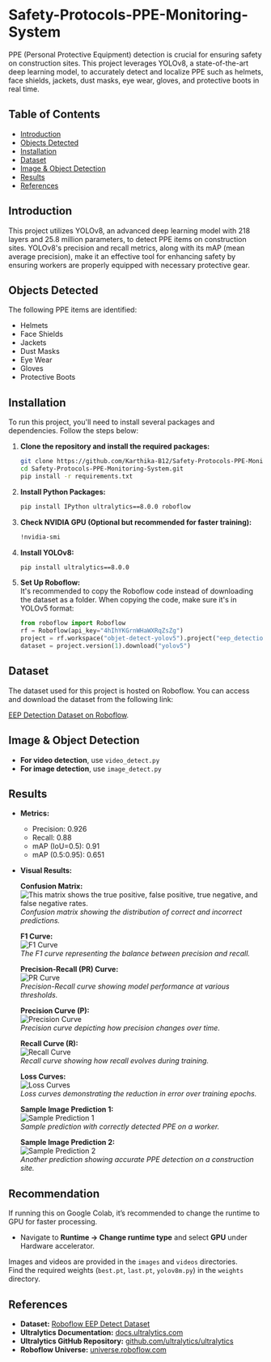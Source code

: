 # Safety-Protocols-PPE-Monitoring-System

PPE (Personal Protective Equipment) detection is crucial for ensuring safety on construction sites. This project leverages YOLOv8, a state-of-the-art deep learning model, to accurately detect and localize PPE such as helmets, face shields, jackets, dust masks, eye wear, gloves, and protective boots in real time.

## Table of Contents
- [Introduction](#introduction)
- [Objects Detected](#objects-detected)
- [Installation](#installation)
- [Dataset](#dataset)
- [Image & Object Detection](#image--object-detection)
- [Results](#results)
- [References](#references)

## Introduction
This project utilizes YOLOv8, an advanced deep learning model with 218 layers and 25.8 million parameters, to detect PPE items on construction sites. YOLOv8's precision and recall metrics, along with its mAP (mean average precision), make it an effective tool for enhancing safety by ensuring workers are properly equipped with necessary protective gear.

## Objects Detected
The following PPE items are identified:
- Helmets
- Face Shields
- Jackets
- Dust Masks
- Eye Wear
- Gloves
- Protective Boots

## Installation
To run this project, you'll need to install several packages and dependencies. Follow the steps below:

1. **Clone the repository and install the required packages:**
   ```bash
   git clone https://github.com/Karthika-B12/Safety-Protocols-PPE-Monitoring-System.git
   cd Safety-Protocols-PPE-Monitoring-System.git
   pip install -r requirements.txt
   ```

2. **Install Python Packages:**
   ```bash
   pip install IPython ultralytics==8.0.0 roboflow
   ```

3. **Check NVIDIA GPU (Optional but recommended for faster training):**
   ```bash
   !nvidia-smi
   ```

4. **Install YOLOv8:**
   ```bash
   pip install ultralytics==8.0.0
   ```

5. **Set Up Roboflow:**  
   It's recommended to copy the Roboflow code instead of downloading the dataset as a folder. When copying the code, make sure it's in YOLOv5 format:
   ```python
   from roboflow import Roboflow
   rf = Roboflow(api_key="4hIhYKGrnWHaWXRqZsZg")
   project = rf.workspace("objet-detect-yolov5").project("eep_detection-u9bbd")
   dataset = project.version(1).download("yolov5")
   ```

## Dataset
The dataset used for this project is hosted on Roboflow. You can access and download the dataset from the following link:

[EEP Detection Dataset on Roboflow](https://universe.roboflow.com/).

## Image & Object Detection
- **For video detection**, use `video_detect.py`
- **For image detection**, use `image_detect.py`

## Results
- **Metrics:**
  - Precision: 0.926
  - Recall: 0.88
  - mAP (IoU=0.5): 0.91
  - mAP (0.5:0.95): 0.651

- **Visual Results:**

  **Confusion Matrix:**  
  ![This matrix shows the true positive, false positive, true negative, and false negative rates.](https://github.com/user-attachments/assets/d3c76ca4-eb67-43db-8382-55951277ef67)  
  *Confusion matrix showing the distribution of correct and incorrect predictions.*

  **F1 Curve:**  
  ![F1 Curve](https://github.com/user-attachments/assets/f9432d76-05e8-410b-89a2-aec7b501c66d)  
  *The F1 curve representing the balance between precision and recall.*

  **Precision-Recall (PR) Curve:**  
  ![PR Curve](https://github.com/user-attachments/assets/eac38a5a-83be-418b-a53e-4dcd972eb78a)  
  *Precision-Recall curve showing model performance at various thresholds.*

  **Precision Curve (P):**  
  ![Precision Curve](https://github.com/user-attachments/assets/7a06d5e2-0c67-4046-920e-effe89af85ed)  
  *Precision curve depicting how precision changes over time.*

  **Recall Curve (R):**  
  ![Recall Curve](https://github.com/user-attachments/assets/6ce2cdc7-e473-47c2-b639-583249286237)  
  *Recall curve showing how recall evolves during training.*

  **Loss Curves:**  
  ![Loss Curves](https://github.com/user-attachments/assets/c926456e-ac75-42d3-afc5-008265c153c0)  
  *Loss curves demonstrating the reduction in error over training epochs.*

  **Sample Image Prediction 1:**  
  ![Sample Prediction 1](https://github.com/user-attachments/assets/7ca1f553-4957-4008-8dc3-8b0ff2e165db)  
  *Sample prediction with correctly detected PPE on a worker.*

  **Sample Image Prediction 2:**  
  ![Sample Prediction 2](https://github.com/user-attachments/assets/85fc0392-9f6f-42c9-8e6d-be4eed139464)  
  *Another prediction showing accurate PPE detection on a construction site.*

## Recommendation
If running this on Google Colab, it’s recommended to change the runtime to GPU for faster processing.
- Navigate to **Runtime -> Change runtime type** and select **GPU** under Hardware accelerator.

Images and videos are provided in the `images` and `videos` directories.  
Find the required weights (`best.pt`, `last.pt`, `yolov8m.py`) in the `weights` directory.

## References
- **Dataset:** [Roboflow EEP Detect Dataset](https://universe.roboflow.com/)
- **Ultralytics Documentation:** [docs.ultralytics.com](https://docs.ultralytics.com)
- **Ultralytics GitHub Repository:** [github.com/ultralytics/ultralytics](https://github.com/ultralytics/ultralytics)
- **Roboflow Universe:** [universe.roboflow.com](https://universe.roboflow.com/)
